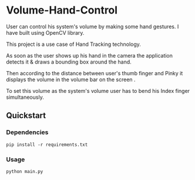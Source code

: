 # Volume-Hand-Control

User can control his system's volume by making some hand gestures. I have built using OpenCV library.

This project is a use case of Hand Tracking technology.

As soon as the user shows up his hand in the camera the application detects it & draws a bounding box around the hand.

Then according to the distance between user's thumb finger and Pinky it displays the volume in the volume bar on the screen .

To set this volume as the system's volume user has to bend his Index finger simultaneously.


## Quickstart

### Dependencies

```
pip install -r requirements.txt
```

### Usage

```
python main.py
```
